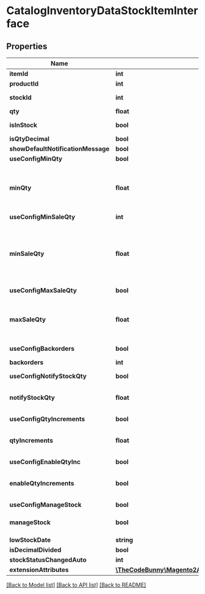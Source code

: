 # CatalogInventoryDataStockItemInterface

## Properties
Name | Type | Description | Notes
------------ | ------------- | ------------- | -------------
**itemId** | **int** |  | [optional] 
**productId** | **int** |  | [optional] 
**stockId** | **int** | Stock identifier | [optional] 
**qty** | **float** |  | 
**isInStock** | **bool** | Stock Availability | 
**isQtyDecimal** | **bool** |  | 
**showDefaultNotificationMessage** | **bool** |  | 
**useConfigMinQty** | **bool** |  | 
**minQty** | **float** | Minimal quantity available for item status in stock | 
**useConfigMinSaleQty** | **int** |  | 
**minSaleQty** | **float** | Minimum Qty Allowed in Shopping Cart or NULL when there is no limitation | 
**useConfigMaxSaleQty** | **bool** |  | 
**maxSaleQty** | **float** | Maximum Qty Allowed in Shopping Cart data wrapper | 
**useConfigBackorders** | **bool** |  | 
**backorders** | **int** | Backorders status | 
**useConfigNotifyStockQty** | **bool** |  | 
**notifyStockQty** | **float** | Notify for Quantity Below data wrapper | 
**useConfigQtyIncrements** | **bool** |  | 
**qtyIncrements** | **float** | Quantity Increments data wrapper | 
**useConfigEnableQtyInc** | **bool** |  | 
**enableQtyIncrements** | **bool** | Whether Quantity Increments is enabled | 
**useConfigManageStock** | **bool** |  | 
**manageStock** | **bool** | Can Manage Stock | 
**lowStockDate** | **string** |  | 
**isDecimalDivided** | **bool** |  | 
**stockStatusChangedAuto** | **int** |  | 
**extensionAttributes** | [**\TheCodeBunny\Magento2Api\Model\CatalogInventoryDataStockItemExtensionInterface**](CatalogInventoryDataStockItemExtensionInterface.md) |  | [optional] 

[[Back to Model list]](../README.md#documentation-for-models) [[Back to API list]](../README.md#documentation-for-api-endpoints) [[Back to README]](../README.md)


